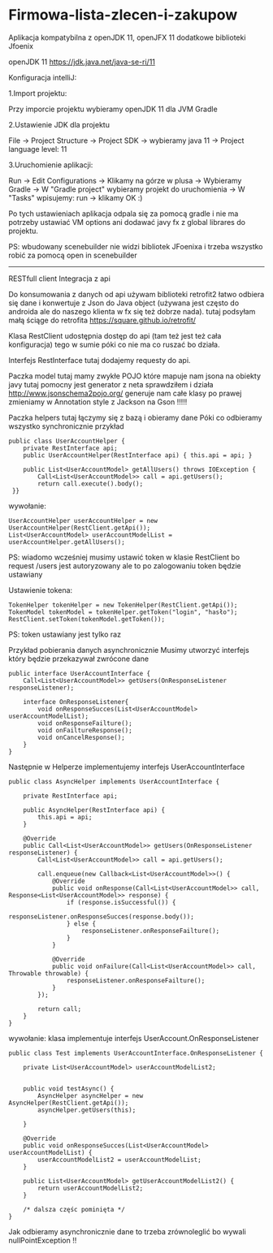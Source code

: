 # Firmowa-lista-zlecen-i-zakupow

Aplikacja kompatybilna z openJDK 11, openJFX 11
dodatkowe biblioteki Jfoenix

openJDK 11 https://jdk.java.net/java-se-ri/11

Konfiguracja intelliJ:

1.Import projektu:

Przy imporcie projektu wybieramy openJDK 11 dla JVM Gradle

2.Ustawienie JDK dla projektu

File -> Project Structure -> Project SDK -> wybieramy java 11
                          -> Project language level: 11

3.Uruchomienie aplikacji:

Run -> Edit Configurations -> Klikamy na górze w plusa -> Wybieramy Gradle -> W "Gradle project" wybieramy projekt do uruchomienia -> 
W "Tasks" wpisujemy: run -> klikamy OK :)

Po tych ustawieniach aplikacja odpala się za pomocą gradle i nie ma potrzeby ustawiać VM options ani dodawać javy fx z global librares do projektu.

PS: wbudowany scenebuilder nie widzi bibliotek JFoenixa i trzeba wszystko robić za pomocą open in scenebuilder

******************************************************************************

RESTfull client
Integracja z api

Do konsumowania z danych od api używam biblioteki retrofit2 łatwo odbiera się dane i konwertuje z Json do Java object 
(używana jest często do androida ale do naszego klienta w fx się też dobrze nada). 
tutaj podsyłam małą ściąge do retrofita https://square.github.io/retrofit/

Klasa RestClient udostępnia dostęp do api (tam też jest też cała konfiguracja) tego w sumie póki co nie ma co ruszać bo działa.

Interfejs RestInterface tutaj dodajemy requesty do api.

Paczka model tutaj mamy zwykłe POJO które mapuje nam jsona na obiekty javy
tutaj pomocny jest generator z neta sprawdziłem i działa http://www.jsonschema2pojo.org/ generuje nam całe klasy
po prawej zmieniamy w Annotation style z Jackson na Gson !!!!!

Paczka helpers tutaj łączymy się z bazą i obieramy dane 
Póki co odbieramy wszystko synchronicznie 
przykład 

    public class UserAccountHelper {
        private RestInterface api;
        public UserAccountHelper(RestInterface api) { this.api = api; }
        
        public List<UserAccountModel> getAllUsers() throws IOException {
            Call<List<UserAccountModel>> call = api.getUsers();
            return call.execute().body();
     }}
    
wywołanie:

    UserAccountHelper userAccountHelper = new UserAccountHelper(RestClient.getApi());
    List<UserAccountModel> userAccountModelList = userAccountHelper.getAllUsers();
 
 PS: wiadomo wcześniej musimy ustawić token w klasie RestClient bo request /users jest autoryzowany
 ale to po zalogowaniu token będzie ustawiany
 
Ustawienie tokena:

    TokenHelper tokenHelper = new TokenHelper(RestClient.getApi());
    TokenModel tokenModel = tokenHelper.getToken("login", "hasło");
    RestClient.setToken(tokenModel.getToken());

PS: token ustawiany jest tylko raz

Przykład pobierania danych asynchronicznie
Musimy utworzyć interfejs który będzie przekazywał zwrócone dane 

    public interface UserAccountInterface {
        Call<List<UserAccountModel>> getUsers(OnResponseListener responseListener);
    
        interface OnResponseListener{
            void onResponseSucces(List<UserAccountModel> userAccountModelList);
            void onResponseFailture();
            void onFailtureResponse();
            void onCancelResponse();
        }
    }

Następnie w Helperze implementujemy interfejs UserAccountInterface

    public class AsyncHelper implements UserAccountInterface {
    
        private RestInterface api;
    
        public AsyncHelper(RestInterface api) {
            this.api = api;
        }
    
        @Override
        public Call<List<UserAccountModel>> getUsers(OnResponseListener responseListener) {
            Call<List<UserAccountModel>> call = api.getUsers();
    
            call.enqueue(new Callback<List<UserAccountModel>>() {
                @Override
                public void onResponse(Call<List<UserAccountModel>> call, Response<List<UserAccountModel>> response) {
                    if (response.isSuccessful()) {
                        responseListener.onResponseSucces(response.body());
                    } else {
                        responseListener.onResponseFailture();
                    }
                }
    
                @Override
                public void onFailure(Call<List<UserAccountModel>> call, Throwable throwable) {
                    responseListener.onResponseFailture();
                }
            });
    
            return call;
        }
    }

wywołanie:
klasa implementuje interfejs UserAccount.OnResponseListener

    public class Test implements UserAccountInterface.OnResponseListener {
    
        private List<UserAccountModel> userAccountModelList2;
    
    
        public void testAsync() {
            AsyncHelper asyncHelper = new AsyncHelper(RestClient.getApi());
            asyncHelper.getUsers(this);
    
        }
    
        @Override
        public void onResponseSucces(List<UserAccountModel> userAccountModelList) {
            userAccountModelList2 = userAccountModelList;
        }
    
        public List<UserAccountModel> getUserAccountModelList2() {
            return userAccountModelList2;
        }
        
        /* dalsza częśc pominięta */
    }
    
Jak odbieramy asynchronicznie dane to trzeba zrównoleglić bo wywali nullPointException !!


 
 
